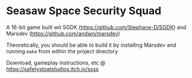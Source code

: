 # Seasaw Space Security Squad

A 16-bit game built wit SGDK (https://github.com/Stephane-D/SGDK) and Marsdev (https://github.com/andwn/marsdev)

Theoretically, you should be able to build it by installing Marsdev and running `make` from within the project directory

Download, gameplay instructions, etc @ https://safetystoatstudios.itch.io/ssss
